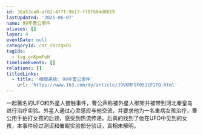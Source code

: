 ```yaml
---
id: 36a53ca0-af62-4f7f-9b17-ff8f604d0819
lastUpdated: '2025-06-07'
name: 99年曹公事件
aliases: []
layer: 4
eventDate: null
categoryId: cat_r0rzgkOi
tagIds:
  - tag_onKpmFeH
timelineEvents: []
relations: []
titledLinks:
  - title: '相關連結: 99年曹公事件'
    url: 'https://www.163.com/dy/article/J9VKMF9F0511F1TQ.html'
---
```

一起著名的UFO和外星人接触事件，曹公声称被外星人绑架并被带到河北秦皇岛进行治疗实验。外星人通过心灵感应与他交流，并要求他为一名重病女孩治疗，曹公用手拍打女孩的后颈，感受到热流传递。后真的找到了他在UFO中见到的女孩，本事件经过测谎和催眠实验部分验证，真相未解明。
